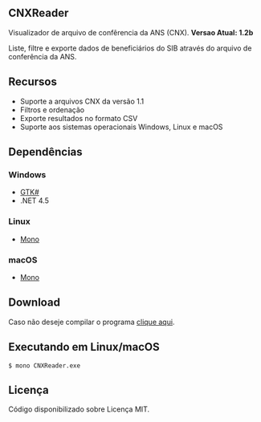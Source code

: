 ## CNXReader

Visualizador de arquivo de confêrencia da ANS (CNX). **Versao Atual: 1.2b**

Liste, filtre e exporte dados de beneficiários do SIB através do arquivo de conferência da ANS.

## Recursos
- Suporte a arquivos CNX da versão 1.1
- Filtros e ordenação
- Exporte resultados no formato CSV
- Suporte aos sistemas operacionais Windows, Linux e macOS

## Dependências
### Windows
- [GTK#](http://www.mono-project.com/download/#download-win)
- .NET 4.5

### Linux
- [Mono](http://www.mono-project.com/download/#download-lin)

### macOS
- [Mono](http://www.mono-project.com/download/#download-mac)

## Download

Caso não deseje compilar o programa [clique aqui](https://shonumi.jp/files/CNXReader.zip).

## Executando em Linux/macOS
```
$ mono CNXReader.exe
```

## Licença

Código disponibilizado sobre Licença MIT.
